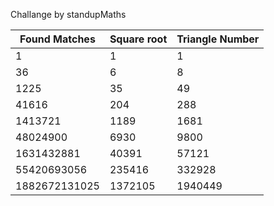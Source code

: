 Challange by standupMaths


| Found Matches  | Square root | Triangle Number|
| -----| ---- | ---|
| 1  | 1  | 1 |
| 36  | 6  | 8 |
| 1225  | 35 | 49 |
| 41616 | 204 | 288 |
| 1413721 | 1189  | 1681 |
| 48024900  | 6930 | 9800 |
| 1631432881  | 40391 | 57121 |
| 55420693056  | 235416  | 332928 |
| 1882672131025 | 1372105 | 1940449 |
